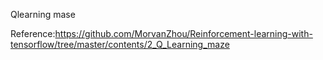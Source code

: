 Qlearning mase

Reference:https://github.com/MorvanZhou/Reinforcement-learning-with-tensorflow/tree/master/contents/2_Q_Learning_maze
